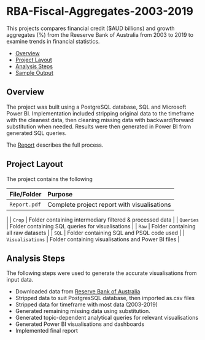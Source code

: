 # RBA-Fiscal-Aggregates-2003-2019
This projects compares financial credit ($AUD billions) and growth aggregates (%) from the Reeserve Bank of Australia from 2003 to 2019 to examine trends in financial statistics.

-   [Overview](#overview)
-   [Project Layout](#project-layout)
-   [Analysis Steps](#analysis-steps)
-   [Sample Output](#sample-output)

## Overview
The project was built using a PostgreSQL database, SQL and Microsoft Power BI. Implementation included stripping original data to the timeframe with the cleanest data, then cleaning missing data with backward/forward substitution when needed. Results were then generated in Power BI from generated SQL queries.

The [Report](./Report.pdf) describes the full process.


## Project Layout
The project contains the following

| File/Folder                           | Purpose                                                       |
| :------------------------------------ | :-------------------------------------------------------------|
| `Report.pdf`                          | Complete project report with visualisations
|
| `Crop`                                | Folder containing intermediary filtered & processed data                |
| `Queries`                             | Folder containing SQL queries for visualisations           |
| `Raw`                                 | Folder containing all raw datasets                          |
| `SQL`                                 | Folder containing SQL and PSQL code used                      |
| `Visualisations`                      | Folder containing visualisations and Power BI files        |



## Analysis Steps
The following steps were used to generate the accurate visualisations from input data.

-   Downloaded data from [Reserve Bank of Australia](https://www.rba.gov.au/statistics/tables/)
-   Stripped data to suit PostgresSQL database, then imported as.csv files
-   Stripped data for timeframe with most data (2003-2019)
-   Generated remaining missing data using substitution.
-   Generated topic-dependent analytical queries for relevant visualisations
-   Generated Power BI visualisations and dashboards
-   Implemented final report




